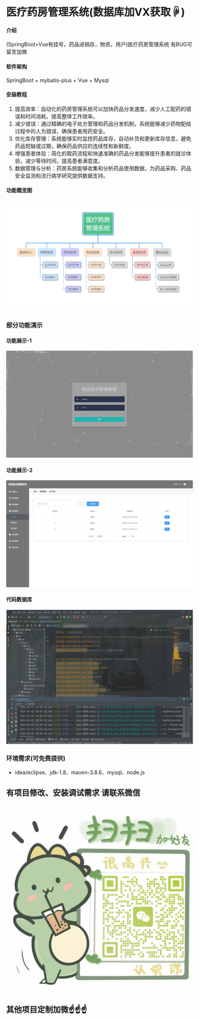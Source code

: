 # 医疗药房管理系统(数据库加VX获取☟)

#### 介绍
(SpringBoot+Vue有挂号，药品进销存，物资，用户)医疗药房管理系统
有BUG可留言加微

#### 软件架构
SpringBoot + mybatis-plus + Vue + Mysql


#### 安装教程

1.  提高效率：自动化的药房管理系统可以加快药品分发速度，减少人工配药的错误和时间消耗，提高整体工作效率。
2.  减少错误：通过精确的电子处方管理和药品分发机制，系统能够减少药物配给过程中的人为错误，确保患者用药安全。
3.  优化库存管理：系统能够实时监控药品库存，自动补货和更新库存信息，避免药品短缺或过期，确保药品供应的连续性和新鲜度。
4.  增强患者体验：简化的取药流程和快速准确的药品分发能够提升患者的就诊体验，减少等待时间，提高患者满意度。
5.  数据管理与分析：药房系统能够收集和分析药品使用数据，为药品采购、药品安全监测和流行病学研究提供数据支持。


#### 功能概览图
![输入图片说明](photo/%E5%8A%9F%E8%83%BD%E5%9B%BE.png)

### 部分功能演示
#### 功能展示-1
![输入图片说明](photo/%E5%8A%9F%E8%83%BD%E5%B1%95%E7%A4%BA-1.gif)

#### 功能展示-2
![输入图片说明](photo/%E5%8A%9F%E8%83%BD%E5%B1%95%E7%A4%BA-2.gif)

#### 代码数据库
![输入图片说明](photo/%E4%BB%A3%E7%A0%81%E6%95%B0%E6%8D%AE%E5%BA%93.gif)

### 环境需求(可免费提供)
- idea/eclipse、jdk-1.8、maven-3.8.6、mysql、node.js


## 有项目修改、安装调试需求 请联系微信
![输入图片说明](photo/0-WeChat.png)

## 其他项目定制加微☝☝☝


